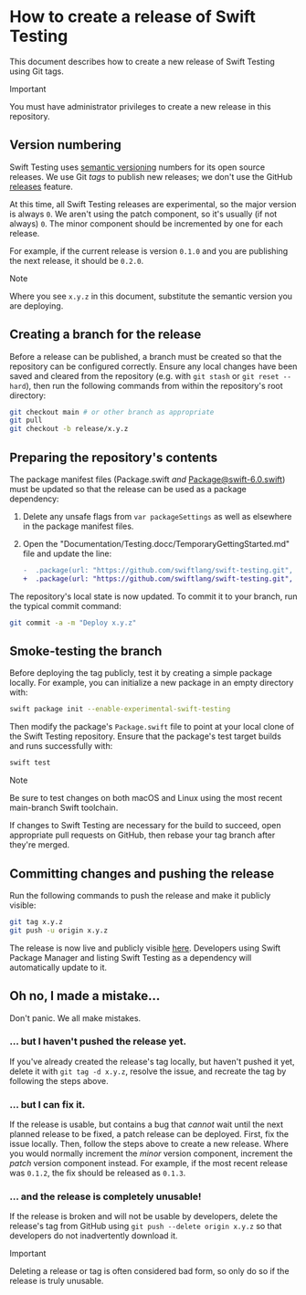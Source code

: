 # How to create a release of Swift Testing

This document describes how to create a new release of Swift Testing using Git
tags.

> [!IMPORTANT]
> You must have administrator privileges to create a new release in this
> repository.

## Version numbering

Swift Testing uses [semantic versioning](https://semver.org) numbers for its
open source releases. We use Git _tags_ to publish new releases; we don't use
the GitHub [releases](https://docs.github.com/en/repositories/releasing-projects-on-github/about-releases)
feature.

At this time, all Swift Testing releases are experimental, so the major version
is always `0`. We aren't using the patch component, so it's usually (if not
always) `0`. The minor component should be incremented by one for each release.

For example, if the current release is version `0.1.0` and you are publishing
the next release, it should be `0.2.0`.

> [!NOTE]
> Where you see `x.y.z` in this document, substitute the semantic version you
> are deploying.

## Creating a branch for the release

Before a release can be published, a branch must be created so that the
repository can be configured correctly. Ensure any local changes have been saved
and cleared from the repository (e.g. with `git stash` or `git reset --hard`),
then run the following commands from within the repository's root directory:

```sh
git checkout main # or other branch as appropriate
git pull
git checkout -b release/x.y.z
```

## Preparing the repository's contents

The package manifest files (Package.swift _and_ Package@swift-6.0.swift) must
be updated so that the release can be used as a package dependency:

1. Delete any unsafe flags from `var packageSettings` as well as elsewhere in
   the package manifest files.
1. Open the "Documentation/Testing.docc/TemporaryGettingStarted.md" file and
   update the line:

    ```diff
    -  .package(url: "https://github.com/swiftlang/swift-testing.git", branch: "main"),
    +  .package(url: "https://github.com/swiftlang/swift-testing.git", from: "x.y.z"),
    ```

The repository's local state is now updated. To commit it to your branch, run
the typical commit command:

```sh
git commit -a -m "Deploy x.y.z"
```

## Smoke-testing the branch

Before deploying the tag publicly, test it by creating a simple package locally.
For example, you can initialize a new package in an empty directory with:

```sh
swift package init --enable-experimental-swift-testing
```

Then modify the package's `Package.swift` file to point at your local clone of
the Swift Testing repository. Ensure that the package's test target builds and
runs successfully with:

```sh
swift test
```

> [!NOTE]
> Be sure to test changes on both macOS and Linux using the most recent
> main-branch Swift toolchain.   

If changes to Swift Testing are necessary for the build to succeed, open
appropriate pull requests on GitHub, then rebase your tag branch after they're
merged.

## Committing changes and pushing the release

Run the following commands to push the release and make it publicly visible:

```sh
git tag x.y.z
git push -u origin x.y.z
```

The release is now live and publicly visible [here](https://github.com/swiftlang/swift-testing/tags).
Developers using Swift Package Manager and listing Swift Testing as a dependency
will automatically update to it.

## Oh no, I made a mistake…

Don't panic. We all make mistakes.

### … but I haven't pushed the release yet.

If you've already created the release's tag locally, but haven't pushed it yet,
delete it with `git tag -d x.y.z`, resolve the issue, and recreate the tag by
following the steps above.

### … but I can fix it.

If the release is usable, but contains a bug that _cannot_ wait until the next
planned release to be fixed, a patch release can be deployed. First, fix the
issue locally. Then, follow the steps above to create a new release. Where you
would normally increment the _minor_ version component, increment the _patch_
version component instead. For example, if the most recent release was `0.1.2`,
the fix should be released as `0.1.3`.

### … and the release is completely unusable!

If the release is broken and will not be usable by developers, delete the
release's tag from GitHub using `git push --delete origin x.y.z` so that
developers do not inadvertently download it.

> [!IMPORTANT]
> Deleting a release or tag is often considered bad form, so only do so if the
> release is truly unusable.
